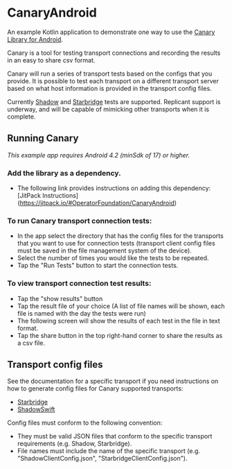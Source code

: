 # CanaryAndroid

An example Kotlin application to demonstrate one way to use the [Canary Library for Android](https://github.com/OperatorFoundation/CanaryAndroid.git).

Canary is a tool for testing transport connections and recording the results in an easy to share csv format.

Canary will run a series of transport tests based on the configs that you provide. It is possible to test each transport on a different transport server based on what host information is provided in the transport config files.

Currently [Shadow](https://github.com/OperatorFoundation/ShadowSwift.git) and [Starbridge](https://github.com/OperatorFoundation/Starbridge.git) tests are supported. Replicant support is underway, and will be capable of mimicking other transports when it is complete.

## Running Canary

*This example app requires Android 4.2 (minSdk of 17) or higher.*

### Add the library as a dependency. 
- The following link provides instructions on adding this dependency: [JitPack Instructions] (https://jitpack.io/#OperatorFoundation/CanaryAndroid)

### To run Canary transport connection tests:
- In the app select the directory that has the config files for the transports that you want to use for connection tests (transport client config files must be saved in the file management system of the device).
- Select the number of times you would like the tests to be repeated.
- Tap the "Run Tests" button to start the connection tests.

### To view transport connection test results:
- Tap the "show results" button
- Tap the result file of your choice (A list of file names will be shown, each file is named with the day the tests were run)
- The following screen will show the results of each test in the file in text format. 
- Tap the share button in the top right-hand corner to share the results as a csv file.

## Transport config files

See the documentation for a specific transport if you need instructions on how to generate config files for Canary supported transports:
- [Starbridge](https://github.com/OperatorFoundation/Starbridge.git)
- [ShadowSwift](https://github.com/OperatorFoundation/ShadowSwift.git)

Config files must conform to the following convention:
- They must be valid JSON files that conform to the specific transport requirements (e.g. Shadow, Starbridge).
- File names must include the name of the specific transport (e.g. "ShadowClientConfig.json", "StarbridgeClientConfig.json").

